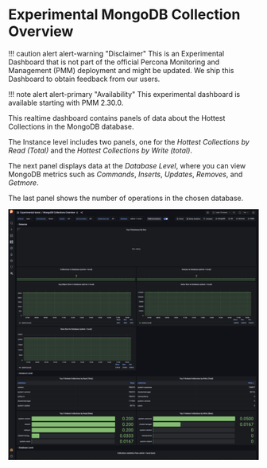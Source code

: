 # Experimental MongoDB Collection Overview

!!! caution alert alert-warning "Disclaimer"
    This is an Experimental Dashboard that is not part of the official Percona Monitoring and Management (PMM) deployment and might be updated. We ship this Dashboard to obtain feedback from our users.

!!! note alert alert-primary "Availability"
    This experimental dashboard is available starting with PMM 2.30.0.

This realtime dashboard contains panels of data about the Hottest Collections in the MongoDB database.

The Instance level includes two panels, one for the *Hottest Collections by Read (Total)* and the *Hottest Collections by Write (total)*. 

The next panel displays data at the *Database Level*, where you can view MongoDB metrics such as *Commands*, *Inserts*, *Updates*, *Removes*, and *Getmore*.

The last panel shows the number of operations in the chosen database.

![!image](../../_images/PMM_Mongodb_Collections_Overview_Experimental.png)
